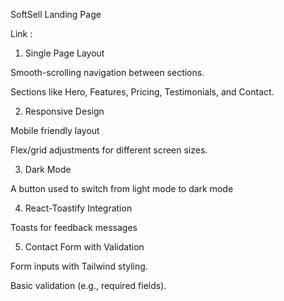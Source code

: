 SoftSell Landing Page

Link :

1. Single Page Layout

  Smooth-scrolling navigation between sections.

  Sections like Hero, Features, Pricing, Testimonials, and Contact.

2. Responsive Design

  Mobile friendly layout

  Flex/grid adjustments for different screen sizes.

3. Dark Mode

  A button used to switch from light mode to dark mode

4. React-Toastify Integration

  Toasts for feedback messages

5. Contact Form with Validation

Form inputs with Tailwind styling.

Basic validation (e.g., required fields).
